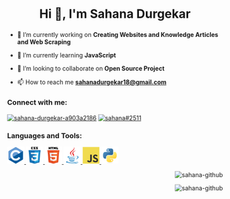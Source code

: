 
<h1 align="center">Hi 👋, I'm Sahana Durgekar</h1>
<h3 align="center"></h3>

- 🔭 I’m currently working on **Creating Websites and Knowledge Articles and Web Scraping**

- 🌱 I’m currently learning **JavaScript**

- 👯 I’m looking to collaborate on **Open Source Project**

- 📫 How to reach me **sahanadurgekar18@gmail.com**

<h3 align="left">Connect with me:</h3>

<p align="left">
<a href="https://linkedin.com/in/sahana-durgekar-a903a2186" target="blank"><img align="center" src="https://raw.githubusercontent.com/rahuldkjain/github-profile-readme-generator/master/src/images/icons/Social/linked-in-alt.svg" alt="sahana-durgekar-a903a2186" height="30" width="40" /></a>
<a href="https://discord.gg/sahana#2511" target="blank"><img align="center" src="https://raw.githubusercontent.com/rahuldkjain/github-profile-readme-generator/master/src/images/icons/Social/discord.svg" alt="sahana#2511" height="30" width="40" /></a>
</p>

<h3 align="left">Languages and Tools:</h3>
<p align="left"> <a href="https://www.cprogramming.com/" target="_blank" rel="noreferrer"> <img src="https://raw.githubusercontent.com/devicons/devicon/master/icons/c/c-original.svg" alt="c" width="40" height="40"/> </a> <a href="https://www.w3schools.com/css/" target="_blank" rel="noreferrer"> <img src="https://raw.githubusercontent.com/devicons/devicon/master/icons/css3/css3-original-wordmark.svg" alt="css3" width="40" height="40"/> </a> <a href="https://www.w3.org/html/" target="_blank" rel="noreferrer"> <img src="https://raw.githubusercontent.com/devicons/devicon/master/icons/html5/html5-original-wordmark.svg" alt="html5" width="40" height="40"/> </a> <a href="https://www.java.com" target="_blank" rel="noreferrer"> <img src="https://raw.githubusercontent.com/devicons/devicon/master/icons/java/java-original.svg" alt="java" width="40" height="40"/> </a> <a href="https://developer.mozilla.org/en-US/docs/Web/JavaScript" target="_blank" rel="noreferrer"> <img src="https://raw.githubusercontent.com/devicons/devicon/master/icons/javascript/javascript-original.svg" alt="javascript" width="40" height="40"/> </a> <a href="https://www.python.org" target="_blank" rel="noreferrer"> <img src="https://raw.githubusercontent.com/devicons/devicon/master/icons/python/python-original.svg" alt="python" width="40" height="40"/> </a> </p>


<p>&nbsp;<img align="right" src="https://github-readme-stats.vercel.app/api?username=sahana-github&show_icons=true&locale=en" alt="sahana-github" /></p>
<p><img align="right" src="https://github-readme-streak-stats.herokuapp.com/?user=sahana-github&" alt="sahana-github" /></p>
